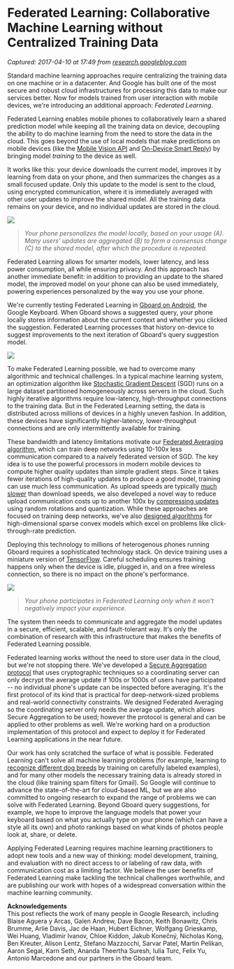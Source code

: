 # Federated Learning: Collaborative Machine Learning without Centralized Training Data

_Captured: 2017-04-10 at 17:49 from [research.googleblog.com](https://research.googleblog.com/2017/04/federated-learning-collaborative.html?m=1)_

Standard machine learning approaches require centralizing the training data on one machine or in a datacenter. And Google has built one of the most secure and robust cloud infrastructures for processing this data to make our services better. Now for models trained from user interaction with mobile devices, we're introducing an additional approach: _Federated Learning_.

Federated Learning enables mobile phones to collaboratively learn a shared prediction model while keeping all the training data on device, decoupling the ability to do machine learning from the need to store the data in the cloud. This goes beyond the use of local models that make predictions on mobile devices (like the [Mobile Vision API](https://developers.google.com/vision/) and [On-Device Smart Reply](https://research.googleblog.com/2017/02/on-device-machine-intelligence.html)) by bringing model _training_ to the device as well.

It works like this: your device downloads the current model, improves it by learning from data on your phone, and then summarizes the changes as a small focused update. Only this update to the model is sent to the cloud, using encrypted communication, where it is immediately averaged with other user updates to improve the shared model. All the training data remains on your device, and no individual updates are stored in the cloud.

![](https://1.bp.blogspot.com/-K65Ed68KGXk/WOa9jaRWC6I/AAAAAAAABsM/gglycD_anuQSp-i67fxER1FOlVTulvV2gCLcB/s640/FederatedLearning_FinalFiles_Flow%2BChart1.png)

> _Your phone personalizes the model locally, based on your usage (A). Many users' updates are aggregated (B) to form a consensus change (C) to the shared model, after which the procedure is repeated._

Federated Learning allows for smarter models, lower latency, and less power consumption, all while ensuring privacy. And this approach has another immediate benefit: in addition to providing an update to the shared model, the improved model on your phone can also be used immediately, powering experiences personalized by the way you use your phone.

We're currently testing Federated Learning in [Gboard on Android](https://blog.google/products/search/gboard-now-on-android/), the Google Keyboard. When Gboard shows a suggested query, your phone locally stores information about the current context and whether you clicked the suggestion. Federated Learning processes that history on-device to suggest improvements to the next iteration of Gboard's query suggestion model.

![](https://1.bp.blogspot.com/-W-husQJfa7s/WObDco6Ql0I/AAAAAAAABso/ERk3Q3mM2xILzEgMa0RMi5UJED7VDLYCACLcB/s640/2017-04-06.gif)

To make Federated Learning possible, we had to overcome many algorithmic and technical challenges. In a typical machine learning system, an optimization algorithm like [Stochastic Gradient Descent](https://en.wikipedia.org/wiki/Stochastic_gradient_descent) (SGD) runs on a large dataset partitioned homogeneously across servers in the cloud. Such highly iterative algorithms require low-latency, high-throughput connections to the training data. But in the Federated Learning setting, the data is distributed across millions of devices in a highly uneven fashion. In addition, these devices have significantly higher-latency, lower-throughput connections and are only intermittently available for training.

These bandwidth and latency limitations motivate our [Federated Averaging algorithm](https://arxiv.org/abs/1602.05629), which can train deep networks using 10-100x less communication compared to a naively federated version of SGD. The key idea is to use the powerful processors in modern mobile devices to compute higher quality updates than simple gradient steps. Since it takes fewer iterations of high-quality updates to produce a good model, training can use much less communication. As upload speeds are typically [much slower](http://www.speedtest.net/reports/united-states/) than download speeds, we also developed a novel way to reduce upload communication costs up to another 100x by [compressing updates](https://arxiv.org/abs/1610.05492) using random rotations and quantization. While these approaches are focused on training deep networks, we've also [designed algorithms](https://arxiv.org/abs/1610.02527) for high-dimensional sparse convex models which excel on problems like click-through-rate prediction.

Deploying this technology to millions of heterogenous phones running Gboard requires a sophisticated technology stack. On device training uses a miniature version of [TensorFlow](https://www.tensorflow.org/). Careful scheduling ensures training happens only when the device is idle, plugged in, and on a free wireless connection, so there is no impact on the phone's performance.

![](https://3.bp.blogspot.com/-sb40Lg5MchE/WOa92rSrXVI/AAAAAAAABsU/edvH01nn2SMCnJle8mLnHT_hCa-xXrnsACLcB/s640/02_Personalization%2Bsleeping.png)

> _Your phone participates in Federated Learning only when it won't negatively impact your experience._

The system then needs to communicate and aggregate the model updates in a secure, efficient, scalable, and fault-tolerant way. It's only the combination of research with this infrastructure that makes the benefits of Federated Learning possible.

Federated learning works without the need to store user data in the cloud, but we're not stopping there. We've developed a [Secure Aggregation protocol](http://eprint.iacr.org/2017/281) that uses cryptographic techniques so a coordinating server can only decrypt the average update if 100s or 1000s of users have participated -- no individual phone's update can be inspected before averaging. It's the first protocol of its kind that is practical for deep-network-sized problems and real-world connectivity constraints. We designed Federated Averaging so the coordinating server only needs the average update, which allows Secure Aggregation to be used; however the protocol is general and can be applied to other problems as well. We're working hard on a production implementation of this protocol and expect to deploy it for Federated Learning applications in the near future.

Our work has only scratched the surface of what is possible. Federated Learning can't solve all machine learning problems (for example, learning to [recognize different dog breeds](https://research.googleblog.com/2016/08/improving-inception-and-image.html) by training on carefully labeled examples), and for many other models the necessary training data is already stored in the cloud (like training spam filters for Gmail). So Google will continue to advance the state-of-the-art for cloud-based ML, but we are also committed to ongoing research to expand the range of problems we can solve with Federated Learning. Beyond Gboard query suggestions, for example, we hope to improve the language models that power your keyboard based on what you actually type on your phone (which can have a style all its own) and photo rankings based on what kinds of photos people look at, share, or delete.

Applying Federated Learning requires machine learning practitioners to adopt new tools and a new way of thinking: model development, training, and evaluation with no direct access to or labeling of raw data, with communication cost as a limiting factor. We believe the user benefits of Federated Learning make tackling the technical challenges worthwhile, and are publishing our work with hopes of a widespread conversation within the machine learning community.

**Acknowledgements**  
This post reflects the work of many people in Google Research, including Blaise Aguera y Arcas, Galen Andrew, Dave Bacon, Keith Bonawitz, Chris Brumme, Arlie Davis, Jac de Haan, Hubert Eichner, Wolfgang Grieskamp, Wei Huang, Vladimir Ivanov, Chloe Kiddon, Jakub Konečný, Nicholas Kong, Ben Kreuter, Alison Lentz, Stefano Mazzocchi, Sarvar Patel, Martin Pelikan, Aaron Segal, Karn Seth, Ananda Theertha Suresh, Iulia Turc, Felix Yu, Antonio Marcedone and our partners in the Gboard team.
